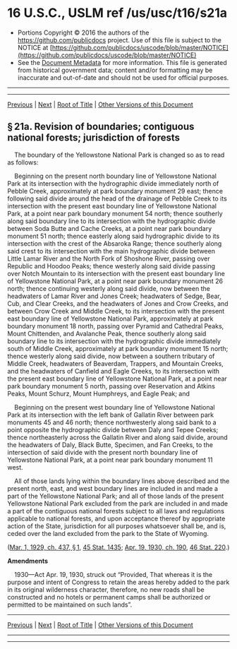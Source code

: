 ---
---

# 16 U.S.C., USLM ref /us/usc/t16/s21a

* Portions Copyright © 2016 the authors of the https://github.com/publicdocs project.
  Use of this file is subject to the NOTICE at [https://github.com/publicdocs/uscode/blob/master/NOTICE](https://github.com/publicdocs/uscode/blob/master/NOTICE)
* See the [Document Metadata](././../../../../..//README.md) for more information.
  This file is generated from historical government data; content and/or formatting may be inaccurate and out-of-date and should not be used for official purposes.

----------
----------

[Previous](./../../../../..//us/usc/t16/ch1/schV/m__us_usc_t16_s21.md) | [Next](./../../../../..//us/usc/t16/ch1/schV/m__us_usc_t16_s21b.md) | [Root of Title](./../../../../../) | [Other Versions of this Document](https://publicdocs.github.io/go/links?ns=uslm&ref=%2Fus%2Fusc%2Ft16%2Fs21a)

## § 21a. Revision of boundaries; contiguous national forests; jurisdiction of forests

    The boundary of the Yellowstone National Park is changed so as to read as follows:

    Beginning on the present north boundary line of Yellowstone National Park at its intersection with the hydrographic divide immediately north of Pebble Creek, approximately at park boundary monument 29 east; thence following said divide around the head of the drainage of Pebble Creek to its intersection with the present east boundary line of Yellowstone National Park, at a point near park boundary monument 54 north; thence southerly along said boundary line to its intersection with the hydrographic divide between Soda Butte and Cache Creeks, at a point near park boundary monument 51 north; thence easterly along said hydrographic divide to its intersection with the crest of the Absaroka Range; thence southerly along said crest to its intersection with the main hydrographic divide between Little Lamar River and the North Fork of Shoshone River, passing over Republic and Hoodoo Peaks; thence westerly along said divide passing over Notch Mountain to its intersection with the present east boundary line of Yellowstone National Park, at a point near park boundary monument 26 north; thence continuing westerly along said divide, now between the headwaters of Lamar River and Jones Creek; headwaters of Sedge, Bear, Cub, and Clear Creeks, and the headwaters of Jones and Crow Creeks, and between Crow Creek and Middle Creek, to its intersection with the present east boundary line of Yellowstone National Park, approximately at park boundary monument 18 north, passing over Pyramid and Cathedral Peaks, Mount Chittenden, and Avalanche Peak, thence southerly along said boundary line to its intersection with the hydrographic divide immediately south of Middle Creek, approximately at park boundary monument 15 north; thence westerly along said divide, now between a southern tributary of Middle Creek, headwaters of Beaverdam, Trappers, and Mountain Creeks, and the headwaters of Canfield and Eagle Creeks, to its intersection with the present east boundary line of Yellowstone National Park, at a point near park boundary monument 5 north, passing over Reservation and Atkins Peaks, Mount Schurz, Mount Humphreys, and Eagle Peak; and

    Beginning on the present west boundary line of Yellowstone National Park at its intersection with the left bank of Gallatin River between park monuments 45 and 46 north; thence northwesterly along said bank to a point opposite the hydrographic divide between Daly and Tepee Creeks; thence northeasterly across the Gallatin River and along said divide, around the headwaters of Daly, Black Butte, Specimen, and Fan Creeks, to the intersection of said divide with the present north boundary line of Yellowstone National Park, at a point near park boundary monument 11 west.

    All of those lands lying within the boundary lines above described and the present north, east, and west boundary lines are included in and made a part of the Yellowstone National Park; and all of those lands of the present Yellowstone National Park excluded from the park are included in and made a part of the contiguous national forests subject to all laws and regulations applicable to national forests, and upon acceptance thereof by appropriate action of the State, jurisdiction for all purposes whatsoever shall be, and is, ceded over the land excluded from the park to the State of Wyoming.

([Mar. 1, 1929, ch. 437, § 1][/us/act/1929-03-01/ch437/s1], [45 Stat. 1435][/us/stat/45/1435]; [Apr. 19, 1930, ch. 190][/us/act/1930-04-19/ch190], [46 Stat. 220][/us/stat/46/220].)

 __Amendments__ 

    1930—Act Apr. 19, 1930, struck out “Provided, That whereas it is the purpose and intent of Congress to retain the areas hereby added to the park in its original wilderness character, therefore, no new roads shall be constructed and no hotels or permanent camps shall be authorized or permitted to be maintained on such lands”.

----------

[Previous](./../../../../..//us/usc/t16/ch1/schV/m__us_usc_t16_s21.md) | [Next](./../../../../..//us/usc/t16/ch1/schV/m__us_usc_t16_s21b.md) | [Root of Title](./../../../../../) | [Other Versions of this Document](https://publicdocs.github.io/go/links?ns=uslm&ref=%2Fus%2Fusc%2Ft16%2Fs21a)

----------
----------

[/us/act/1929-03-01/ch437/s1]: https://publicdocs.github.io/go/links?ns=uslm&ref=%2Fus%2Fact%2F1929-03-01%2Fch437%2Fs1
[/us/stat/45/1435]: https://publicdocs.github.io/go/links?ns=uslm&ref=%2Fus%2Fstat%2F45%2F1435
[/us/act/1930-04-19/ch190]: https://publicdocs.github.io/go/links?ns=uslm&ref=%2Fus%2Fact%2F1930-04-19%2Fch190
[/us/stat/46/220]: https://publicdocs.github.io/go/links?ns=uslm&ref=%2Fus%2Fstat%2F46%2F220


